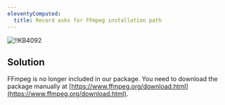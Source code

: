 ```yaml
---
eleventyComputed:
  title: Record asks for FFmpeg installation path
---
```

![!!KB4092](https://cdnweb.devolutions.net/docs/docs_en_kb_KB4092.png)
## Solution
FFmpeg is no longer included in our package. You need to download the package manually at [https://www.ffmpeg.org/download.html](https://www.ffmpeg.org/download.html).
